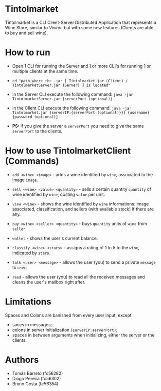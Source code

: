 
# Tintolmarket


Tintolmarket is a CLI Client-Server Distributed Application that represents a Wine Store, similar to _Vivino_, but with
some new features (Clients are able to buy and sell wine).


# How to run

- Open 1 CLI for running the Server and 1 or more CLI's for running 1 or multiple clients at the same
time.


- `cd "path where the .jar [ Tintolmarket.jar (Client) / TintolmarketServer.jar (Server) ] is located"`


- In the Server CLI execute the following command: `java -jar TintolmarketServer.jar {serverPort (optional)}`


- In the Client CLI execute the following command: `java -jar Tintolmarket.jar {serverIP:{serverPort (optional)}}} {username} {password (optional)}`


- **PS:** If you give the server a `serverPort` you need to give the same `serverPort` to the clients.


# How to use TintolmarketClient (Commands)

- `add <wine> <image>` - adds a wine identified by `wine`, associated to the image `image`.


- `sell <wine> <value> <quantity>` - sells a certain quantity `quantity` of wine identified by `wine`, costing `value`
per unit.


- `view <wine>` - shows the wine identified by `wine` informations: image associated, classification, and sellers
  (with available stock) if there are any.


- `buy <wine> <seller> <quantity>` - buys `quantity` units of `wine` from `seller`.


- `wallet` - shows the user's current balance.


- `classify <wine> <stars>` - assigns a rating of 1 to 5 to the `wine`, indicated by `stars`.


- `talk <user> <message>` - allows the user (you) to send a private `message` to `user`.


- `read` - allows the user (you) to read all the received messages and cleans the user's mailbox right after.



# Limitations

Spaces and Colons are banished from every user input, except:
  - saces in messages;
  - colons in server initialization `(serverIP:serverPort)`;
  - spaces in between arguments when initializing, either the server or the clients.



# Authors

- Tomás Barreto (fc56282)
- Diogo Pereira (fc56302)
- Bruno Costa (fc56354)